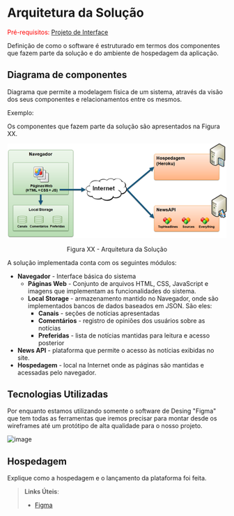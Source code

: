 # Arquitetura da Solução

<span style="color:red">Pré-requisitos: <a href="3-Projeto de Interface.md"> Projeto de Interface</a></span>

Definição de como o software é estruturado em termos dos componentes que fazem parte da solução e do ambiente de hospedagem da aplicação.

## Diagrama de componentes

Diagrama que permite a modelagem física de um sistema, através da visão dos seus componentes e relacionamentos entre os mesmos.

Exemplo: 

Os componentes que fazem parte da solução são apresentados na Figura XX.

![Diagrama de Componentes](img/componentes.png)
<center>Figura XX - Arquitetura da Solução</center>

A solução implementada conta com os seguintes módulos:
- **Navegador** - Interface básica do sistema  
  - **Páginas Web** - Conjunto de arquivos HTML, CSS, JavaScript e imagens que implementam as funcionalidades do sistema.
   - **Local Storage** - armazenamento mantido no Navegador, onde são implementados bancos de dados baseados em JSON. São eles: 
     - **Canais** - seções de notícias apresentadas 
     - **Comentários** - registro de opiniões dos usuários sobre as notícias
     - **Preferidas** - lista de notícias mantidas para leitura e acesso posterior
 - **News API** - plataforma que permite o acesso às notícias exibidas no site.
 - **Hospedagem** - local na Internet onde as páginas são mantidas e acessadas pelo navegador. 





## Tecnologias Utilizadas

Por enquanto estamos utilizando somente o software de Desing "Figma" que tem todas as ferramentas que iremos precisar para montar desde os wireframes até um protótipo de alta qualidade para o nosso projeto. 

![image](https://user-images.githubusercontent.com/85229646/194780128-111831e4-6e65-485d-aade-4903eafd577c.png)

## Hospedagem

Explique como a hospedagem e o lançamento da plataforma foi feita.

> **Links Úteis**:
>
> - [Figma](https://www.figma.com/files/recent?fuid=920789973027243744)
